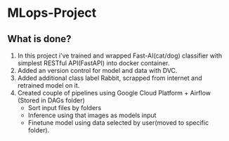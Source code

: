 # MLops-Project

## What is done?
1. In this project i've trained and wrapped Fast-AI(cat/dog) classifier with simplest RESTful API(FastAPI) into docker container.
2. Added an version control for model and data with DVC.
3. Added additional class label Rabbit, scrapped from internet and retrained model on it.
4. Created couple of pipelines using Google Cloud Platform + Airflow (Stored in DAGs folder)
   - Sort input files by folders
   - Inference using that images as models input
   - Finetune model using data selected by user(moved to specific folder).
